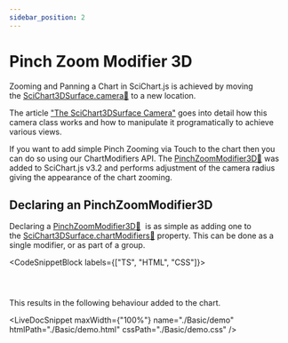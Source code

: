 ```yaml
---
sidebar_position: 2
---
```


# Pinch Zoom Modifier 3D

Zooming and Panning a Chart in SciChart.js is achieved by moving the [SciChart3DSurface.camera:blue_book:](https://www.scichart.com/documentation/js/current/typedoc/classes/scichart3dsurface.html#camera) to a new location.

The article ["The SciChart3DSurface Camera"](/3d-charts/scichart-3d-basics/scichart-surface-camera/index.md) goes into detail how this camera class works and how to manipulate it programatically to achieve various views.

If you want to add simple Pinch Zooming via Touch to the chart then you can do so using our ChartModifiers API. The [PinchZoomModifier3D:blue_book:](https://www.scichart.com/documentation/js/current/typedoc/classes/pinchzoommodifier3d.html) was added to SciChart.js v3.2 and performs adjustment of the camera radius giving the appearance of the chart zooming.

Declaring an PinchZoomModifier3D
--------------------------------

Declaring a [PinchZoomModifier3D:blue_book:](https://www.scichart.com/documentation/js/current/typedoc/classes/pinchzoommodifier3d.html)  is as simple as adding one to the [SciChart3DSurface.chartModifiers:blue_book:](https://www.scichart.com/documentation/js/current/typedoc/classes/orbitmodifier3d.html) property. This can be done as a single modifier, or as part of a group.

<CodeSnippetBlock labels={["TS", "HTML", "CSS"]}>
```ts {} showLineNumbers file=./Basic/demo.ts start=region_A_start end=region_A_end
```
```html showLineNumbers file=./Basic/demo.html
```
```css showLineNumbers file=./Basic/demo.css
```
</CodeSnippetBlock>

This results in the following behaviour added to the chart.

<LiveDocSnippet maxWidth={"100%"} name="./Basic/demo" htmlPath="./Basic/demo.html" cssPath="./Basic/demo.css" />